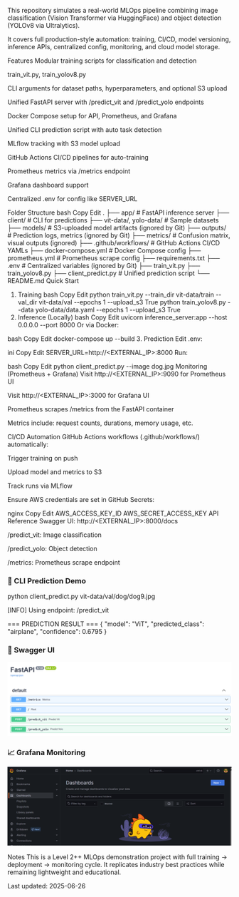 This repository simulates a real-world MLOps pipeline combining image classification (Vision Transformer via HuggingFace) and object detection (YOLOv8 via Ultralytics).

It covers full production-style automation: training, CI/CD, model versioning, inference APIs, centralized config, monitoring, and cloud model storage.

Features
Modular training scripts for classification and detection

train_vit.py, train_yolov8.py

CLI arguments for dataset paths, hyperparameters, and optional S3 upload

Unified FastAPI server with /predict_vit and /predict_yolo endpoints

Docker Compose setup for API, Prometheus, and Grafana

Unified CLI prediction script with auto task detection

MLflow tracking with S3 model upload

GitHub Actions CI/CD pipelines for auto-training

Prometheus metrics via /metrics endpoint

Grafana dashboard support

Centralized .env for config like SERVER_URL

Folder Structure
bash
Copy
Edit
.
├── app/                  # FastAPI inference server
├── client/               # CLI for predictions
├── vit-data/, yolo-data/ # Sample datasets
├── models/               # S3-uploaded model artifacts (ignored by Git)
├── outputs/              # Prediction logs, metrics (ignored by Git)
├── metrics/              # Confusion matrix, visual outputs (ignored)
├── .github/workflows/    # GitHub Actions CI/CD YAMLs
├── docker-compose.yml    # Docker Compose config
├── prometheus.yml        # Prometheus scrape config
├── requirements.txt
├── .env                  # Centralized variables (ignored by Git)
├── train_vit.py
├── train_yolov8.py
├── client_predict.py     # Unified prediction script
└── README.md
Quick Start
1. Training
bash
Copy
Edit
python train_vit.py --train_dir vit-data/train --val_dir vit-data/val --epochs 1 --upload_s3 True
python train_yolov8.py --data yolo-data/data.yaml --epochs 1 --upload_s3 True
2. Inference (Locally)
bash
Copy
Edit
uvicorn inference_server:app --host 0.0.0.0 --port 8000
Or via Docker:

bash
Copy
Edit
docker-compose up --build
3. Prediction
Edit .env:

ini
Copy
Edit
SERVER_URL=http://<EXTERNAL_IP>:8000
Run:

bash
Copy
Edit
python client_predict.py --image dog.jpg
Monitoring (Prometheus + Grafana)
Visit http://<EXTERNAL_IP>:9090 for Prometheus UI

Visit http://<EXTERNAL_IP>:3000 for Grafana UI

Prometheus scrapes /metrics from the FastAPI container

Metrics include: request counts, durations, memory usage, etc.

CI/CD Automation
GitHub Actions workflows (.github/workflows/) automatically:

Trigger training on push

Upload model and metrics to S3

Track runs via MLflow

Ensure AWS credentials are set in GitHub Secrets:

nginx
Copy
Edit
AWS_ACCESS_KEY_ID
AWS_SECRET_ACCESS_KEY
API Reference
Swagger UI: http://<EXTERNAL_IP>:8000/docs

/predict_vit: Image classification

/predict_yolo: Object detection

/metrics: Prometheus scrape endpoint

### 🧪 CLI Prediction Demo

python client_predict.py vit-data/val/dog/dog9.jpg

[INFO] Using endpoint: /predict_vit

=== PREDICTION RESULT ===
{
  "model": "ViT",
  "predicted_class": "airplane",
  "confidence": 0.6795
}


### 📄 Swagger UI

<img src="images/swagger.png" alt="Swagger Docs" width="700"/>


### 📈 Grafana Monitoring

<img src="images/grafana.png" alt="Grafana Dashboard" width="700"/>

Notes
This is a Level 2++ MLOps demonstration project with full training → deployment → monitoring cycle. It replicates industry best practices while remaining
lightweight and educational.

Last updated: 2025-06-26
